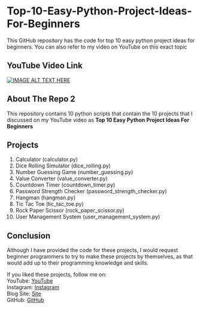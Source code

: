 # Top-10-Easy-Python-Project-Ideas-For-Beginners
This GitHub repository has the code for top 10 easy python project ideas for beginners. You can also refer to my video on YouTube on this exact topic
## YouTube Video Link
[![IMAGE ALT TEXT HERE](https://img.youtube.com/vi/JsFgVJgev48/0.jpg)](https://www.youtube.com/watch?v=JsFgVJgev48)

## About The Repo 2
This repository contains 10 python scripts that contain the 10 projects that I discussed on my YouTube video as 
**Top 10 Easy Python Project Ideas For Beginners**

## Projects
1. Calculator (calculator.py)
2. Dice Rolling Simulator (dice_rolling.py)
3. Number Guessing Game (number_guessing.py)
4. Value Converter (value_converter.py)
5. Countdown Timer (countdown_timer.py)
6. Password Strength Checker (password_strength_checker.py)
7. Hangman (hangman.py)
8. Tic Tac Toe (tic_tac_toe.py)
9. Rock Paper Scissor (rock_paper_scissor.py)
10. User Management System (user_management_system.py)

## Conclusion
Although I have provided the code for these projects, I would request beginner programmers to try to make these projects by themselves, as that would add up to their programming knowledge and skills.

If you liked these projects, follow me on:\
YouTube: [YouTube](http://www.youtube.com/allaboutpython?sub_confirmation=1)\
Instagram: [Instagram](https://www.instagram.com/itsallaboutpython)\
Blog Site: [Site](https://itsallaboutpython.blogspot.com/)\
GitHub: [GitHub](https://github.com/visheshdvivedi/)
